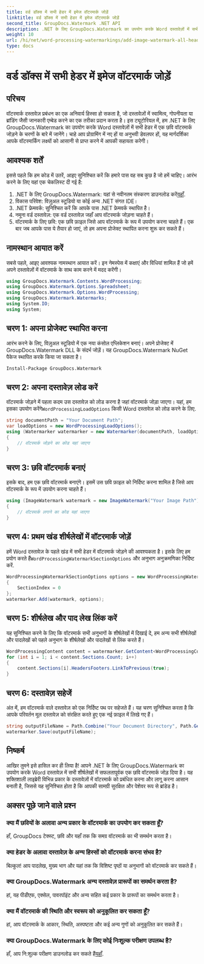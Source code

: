 ```yaml
---
title: वर्ड डॉक्स में सभी हेडर में इमेज वॉटरमार्क जोड़ें
linktitle: वर्ड डॉक्स में सभी हेडर में इमेज वॉटरमार्क जोड़ें
second_title: GroupDocs.Watermark .NET API
description: .NET के लिए GroupDocs.Watermark का उपयोग करके Word दस्तावेज़ों में सभी हेडर में आसानी से छवि वॉटरमार्क जोड़ें। विस्तृत कोड उदाहरणों के साथ हमारी चरण-दर-चरण मार्गदर्शिका का पालन करें।
weight: 10
url: /hi/net/word-processing-watermarkings/add-image-watermark-all-headers-word-docs/
type: docs
---
```

# वर्ड डॉक्स में सभी हेडर में इमेज वॉटरमार्क जोड़ें

## परिचय
वॉटरमार्क दस्तावेज़ प्रबंधन का एक अनिवार्य हिस्सा हो सकता है, जो दस्तावेज़ों में स्वामित्व, गोपनीयता या ब्रांडिंग जैसी जानकारी एम्बेड करने का एक तरीका प्रदान करता है। इस ट्यूटोरियल में, हम .NET के लिए GroupDocs.Watermark का उपयोग करके Word दस्तावेज़ों में सभी हेडर में एक छवि वॉटरमार्क जोड़ने के चरणों के बारे में जानेंगे। चाहे आप प्रोग्रामिंग में नए हों या अनुभवी डेवलपर हों, यह मार्गदर्शिका आपके वॉटरमार्किंग लक्ष्यों को आसानी से प्राप्त करने में आपकी सहायता करेगी।
## आवश्यक शर्तें
इससे पहले कि हम कोड में उतरें, आइए सुनिश्चित करें कि हमारे पास वह सब कुछ है जो हमें चाहिए। आरंभ करने के लिए यहां एक चेकलिस्ट दी गई है:
1.  .NET के लिए GroupDocs.Watermark: यहां से नवीनतम संस्करण डाउनलोड करें[यहाँ](https://releases.groupdocs.com/Watermark/net/).
2. विकास परिवेश: विज़ुअल स्टूडियो या कोई अन्य .NET संगत IDE।
3. .NET फ्रेमवर्क: सुनिश्चित करें कि आपके पास .NET फ्रेमवर्क स्थापित है।
4. नमूना वर्ड दस्तावेज़: एक वर्ड दस्तावेज़ जहाँ आप वॉटरमार्क जोड़ना चाहते हैं।
5. वॉटरमार्क के लिए छवि: एक छवि फ़ाइल जिसे आप वॉटरमार्क के रूप में उपयोग करना चाहते हैं।
एक बार जब आपके पास ये तैयार हो जाएं, तो हम अपना प्रोजेक्ट स्थापित करना शुरू कर सकते हैं।
## नामस्थान आयात करें
सबसे पहले, आइए आवश्यक नामस्थान आयात करें। इन नेमस्पेस में कक्षाएं और विधियां शामिल हैं जो हमें अपने दस्तावेज़ों में वॉटरमार्क के साथ काम करने में मदद करेंगी।
```csharp
using GroupDocs.Watermark.Contents.WordProcessing;
using GroupDocs.Watermark.Options.Spreadsheet;
using GroupDocs.Watermark.Options.WordProcessing;
using GroupDocs.Watermark.Watermarks;
using System.IO;
using System;
```
## चरण 1: अपना प्रोजेक्ट स्थापित करना
आरंभ करने के लिए, विज़ुअल स्टूडियो में एक नया कंसोल एप्लिकेशन बनाएं। अपने प्रोजेक्ट में GroupDocs.Watermark DLL के संदर्भ जोड़ें। यह GroupDocs.Watermark NuGet पैकेज स्थापित करके किया जा सकता है।
```bash
Install-Package GroupDocs.Watermark
```
## चरण 2: अपना दस्तावेज़ लोड करें
 वॉटरमार्क जोड़ने में पहला कदम उस दस्तावेज़ को लोड करना है जहां वॉटरमार्क जोड़ा जाएगा। यहां, हम इसका उपयोग करेंगे`WordProcessingLoadOptions` किसी Word दस्तावेज़ को लोड करने के लिए.
```csharp
string documentPath = "Your Document Path";
var loadOptions = new WordProcessingLoadOptions();
using (Watermarker watermarker = new Watermarker(documentPath, loadOptions))
{
    // वॉटरमार्क जोड़ने का कोड यहां जाएगा
}
```
## चरण 3: छवि वॉटरमार्क बनाएं
इसके बाद, हम एक छवि वॉटरमार्क बनाएंगे। इसमें उस छवि फ़ाइल को निर्दिष्ट करना शामिल है जिसे आप वॉटरमार्क के रूप में उपयोग करना चाहते हैं।
```csharp
using (ImageWatermark watermark = new ImageWatermark("Your Image Path"))
{
    // वॉटरमार्क लगाने का कोड यहां जाएगा
}
```
## चरण 4: प्रथम खंड शीर्षलेखों में वॉटरमार्क जोड़ें
 हमें Word दस्तावेज़ के पहले खंड में सभी हेडर में वॉटरमार्क जोड़ने की आवश्यकता है। इसके लिए हम प्रयोग करते हैं`WordProcessingWatermarkSectionOptions` और अनुभाग अनुक्रमणिका निर्दिष्ट करें.
```csharp
WordProcessingWatermarkSectionOptions options = new WordProcessingWatermarkSectionOptions
{
    SectionIndex = 0
};
watermarker.Add(watermark, options);
```
## चरण 5: शीर्षलेख और पाद लेख लिंक करें
यह सुनिश्चित करने के लिए कि वॉटरमार्क सभी अनुभागों के शीर्षलेखों में दिखाई दे, हम अन्य सभी शीर्षलेखों और पादलेखों को पहले अनुभाग के शीर्षलेखों और पादलेखों से लिंक करते हैं।
```csharp
WordProcessingContent content = watermarker.GetContent<WordProcessingContent>();
for (int i = 1; i < content.Sections.Count; i++)
{
    content.Sections[i].HeadersFooters.LinkToPrevious(true);
}
```
## चरण 6: दस्तावेज़ सहेजें
अंत में, हम वॉटरमार्क वाले दस्तावेज़ को एक निर्दिष्ट पथ पर सहेजते हैं। यह चरण सुनिश्चित करता है कि आपके परिवर्तन मूल दस्तावेज़ को संरक्षित करते हुए एक नई फ़ाइल में लिखे गए हैं।
```csharp
string outputFileName = Path.Combine("Your Document Directory", Path.GetFileName(documentPath));
watermarker.Save(outputFileName);
```
## निष्कर्ष
आखिर तुमने इसे हासिल कर ही लिया है! आपने .NET के लिए GroupDocs.Watermark का उपयोग करके Word दस्तावेज़ में सभी शीर्षलेखों में सफलतापूर्वक एक छवि वॉटरमार्क जोड़ दिया है। यह शक्तिशाली लाइब्रेरी विभिन्न प्रकार के दस्तावेज़ों में वॉटरमार्क को प्रबंधित करना और लागू करना आसान बनाती है, जिससे यह सुनिश्चित होता है कि आपकी सामग्री सुरक्षित और पेशेवर रूप से ब्रांडेड है।
## अक्सर पूछे जाने वाले प्रश्न
### क्या मैं छवियों के अलावा अन्य प्रकार के वॉटरमार्क का उपयोग कर सकता हूँ?
हाँ, GroupDocs टेक्स्ट, छवि और यहाँ तक कि समग्र वॉटरमार्क का भी समर्थन करता है।
### क्या हेडर के अलावा दस्तावेज़ के अन्य हिस्सों को वॉटरमार्क करना संभव है?
बिल्कुल! आप पादलेख, मुख्य भाग और यहां तक कि विशिष्ट पृष्ठों या अनुभागों को वॉटरमार्क कर सकते हैं।
### क्या GroupDocs.Watermark अन्य दस्तावेज़ प्रारूपों का समर्थन करता है?
हां, यह पीडीएफ, एक्सेल, पावरपॉइंट और अन्य सहित कई प्रकार के प्रारूपों का समर्थन करता है।
### क्या मैं वॉटरमार्क की स्थिति और स्वरूप को अनुकूलित कर सकता हूँ?
हां, आप वॉटरमार्क के आकार, स्थिति, अस्पष्टता और कई अन्य गुणों को अनुकूलित कर सकते हैं।
### क्या GroupDocs.Watermark के लिए कोई निःशुल्क परीक्षण उपलब्ध है?
 हाँ, आप नि:शुल्क परीक्षण डाउनलोड कर सकते हैं[यहाँ](https://releases.groupdocs.com/).